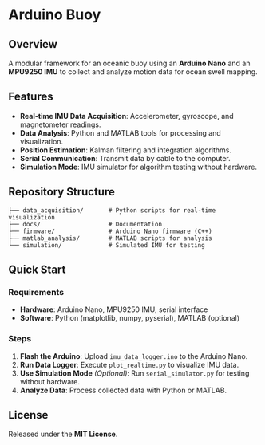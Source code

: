 # Arduino Buoy

## Overview
A modular framework for an oceanic buoy using an **Arduino Nano** and an **MPU9250 IMU** to collect and analyze motion data for ocean swell mapping.

## Features
- **Real-time IMU Data Acquisition**: Accelerometer, gyroscope, and magnetometer readings.
- **Data Analysis**: Python and MATLAB tools for processing and visualization.
- **Position Estimation**: Kalman filtering and integration algorithms.
- **Serial Communication**: Transmit data by cable to the computer.
- **Simulation Mode**: IMU simulator for algorithm testing without hardware.

## Repository Structure
```
├── data_acquisition/       # Python scripts for real-time visualization
├── docs/                   # Documentation
├── firmware/               # Arduino Nano firmware (C++)
├── matlab_analysis/        # MATLAB scripts for analysis
└── simulation/             # Simulated IMU for testing
```

## Quick Start
### Requirements
- **Hardware**: Arduino Nano, MPU9250 IMU, serial interface
- **Software**: Python (matplotlib, numpy, pyserial), MATLAB (optional)

### Steps
1. **Flash the Arduino**: Upload `imu_data_logger.ino` to the Arduino Nano.
2. **Run Data Logger**: Execute `plot_realtime.py` to visualize IMU data.
3. **Use Simulation Mode** *(Optional)*: Run `serial_simulator.py` for testing without hardware.
4. **Analyze Data**: Process collected data with Python or MATLAB.

## License
Released under the **MIT License**.